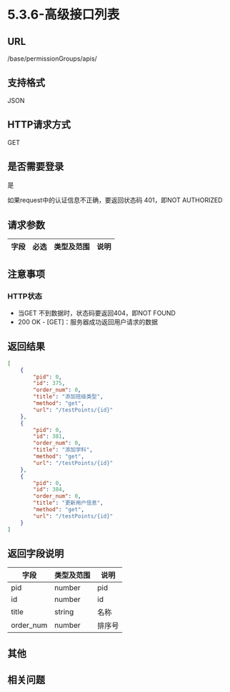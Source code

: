 # 5.3.6-高级接口列表

## URL

/base/permissionGroups/apis/

## 支持格式

JSON

## HTTP请求方式

GET

## 是否需要登录

是

如果request中的认证信息不正确，要返回状态码 401，即NOT AUTHORIZED


## 请求参数

字段 | 必选 | 类型及范围 | 说明
----|------|----------|-------------

## 注意事项

### HTTP状态

- 当GET 不到数据时，状态码要返回404，即NOT FOUND
- 200 OK - [GET]：服务器成功返回用户请求的数据

## 返回结果

```json
[
    {
        "pid": 0,
        "id": 375,
        "order_num": 0,
        "title": "添加班级类型",
        "method": "get",
        "url": "/testPoints/{id}"
    },
    {
        "pid": 0,
        "id": 381,
        "order_num": 0,
        "title": "添加学科",
        "method": "get",
        "url": "/testPoints/{id}"
    },
    {
        "pid": 0,
        "id": 384,
        "order_num": 0,
        "title": "更新用户信息",
        "method": "get",
        "url": "/testPoints/{id}"
    }
]
```

## 返回字段说明

字段 | 类型及范围 | 说明
----|----------|-------------
pid                     | number     | pid
id                      | number     | id
title                   | string     | 名称
order_num               | number     | 排序号

## 其他

## 相关问题
